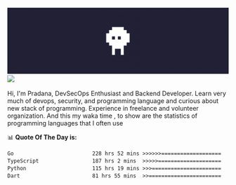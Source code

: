 ![banner](.github/banner.gif)
<img src="https://user-images.githubusercontent.com/73097560/115834477-dbab4500-a447-11eb-908a-139a6edaec5c.gif"></p>

Hi, I'm Pradana, DevSecOps Enthusiast and Backend Developer. Learn very much of devops, security, and programming language and curious about new stack of programming. Experience in freelance and volunteer organization. And this my waka time , to show are the statistics of programming languages that I often use

📊 **Quote Of The Day is:**
<!--START_SECTION:waka-->

```txt
Go                         228 hrs 52 mins >>>>>>===================   25.45 %
TypeScript                 187 hrs 2 mins  >>>>>====================   20.80 %
Python                     115 hrs 19 mins >>>======================   12.82 %
Dart                       81 hrs 55 mins  >>=======================   09.11 %
```

<!--END_SECTION:waka-->
